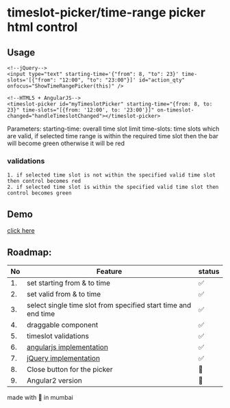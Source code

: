 # timeslot-picker/time-range picker html control

## Usage
```
<!--jQuery-->
<input type="text" starting-time='{"from": 8, "to": 23}' time-slots='[{"from": "12:00", "to": "23:00"}]' id="action_qty" onfocus="ShowTimeRangePicker(this)" />

<!--HTML5 + AngularJS-->
<timeslot-picker id="myTimeslotPicker" starting-time="{from: 8, to: 23}" time-slots="[{from: '12:00', to: '23:00'}]" on-timeslot-changed="handleTimeslotChanged"></timeslot-picker>
```
Parameters:
starting-time: overall time slot limit
time-slots: time slots which are valid, if selected time range is within the required time slot then the bar will become green otherwise it will be red

### validations
    1. if selected time slot is not within the specified valid time slot then control becomes red
    2. if selected time slot is within the specified valid time slot then control becomes green

## Demo
[click here](http://nitinsawant.com/timeslot-picker/demo.html)

## Roadmap:
| No | Feature      | status |
|----|---------------------------|---|
| 1. | set starting from & to time      | ✅ |
| 2. | set valid from & to time | ✅ |
| 3. | select single time slot from specified start time and end time             | ✅ |
| 4. | draggable component  | ✅ |
| 5. | timeslot validations  | ✅ |
| 6. | [angularjs implementation](https://github.com/nitinjs/timeslot-picker/blob/master/App/Main/Directives/timeslotPicker.js)  | ✅ |
| 7. | [jQuery implementation](https://github.com/nitinjs/timeslot-picker/blob/master/demo.html)  | ✅ |
| 8. | Close button for the picker          | 🚧 |
| 9. | Angular2 version          | 🚧 |


made with 🧡 in mumbai
